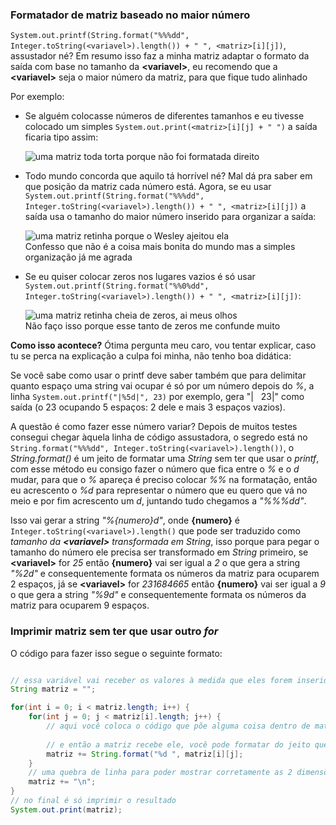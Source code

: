 ### Formatador de matriz baseado no maior número

`System.out.printf(String.format("%%%dd", Integer.toString(<variavel>).length()) + " ", <matriz>[i][j])`, assustador né? Em resumo isso faz a minha matriz adaptar o formato da saída com base no tamanho da **\<variavel\>**, eu recomendo que a **\<variavel\>** seja o maior número da matriz, para que fique tudo alinhado

Por exemplo:
    
* Se alguém colocasse números de diferentes tamanhos e eu tivesse colocado um simples `System.out.print(<matriz>[i][j] + " ")` a saída ficaria tipo assim:

  ![uma matriz toda torta porque não foi formatada direito](https://user-images.githubusercontent.com/80454712/134441975-066193f2-bae1-4b3f-8150-5ef11057c677.png)
      
* Todo mundo concorda que aquilo tá horrível né? Mal dá pra saber em que posição da matriz cada número está. Agora, se eu usar `System.out.printf(String.format("%%%dd", Integer.toString(<variavel>).length()) + " ", <matriz>[i][j])` a saída usa o tamanho do maior número inserido para organizar a saída:

  ![uma matriz retinha porque o Wesley ajeitou ela](https://user-images.githubusercontent.com/80454712/134442303-c84502a1-fec5-4821-be00-2a9c33452588.png)   
  Confesso que não é a coisa mais bonita do mundo mas a simples organização já me agrada

* Se eu quiser colocar zeros nos lugares vazios é só usar `System.out.printf(String.format("%%0%dd", Integer.toString(<variavel>).length()) + " ", <matriz>[i][j])`:

  ![uma matriz retinha cheia de zeros, ai meus olhos](https://user-images.githubusercontent.com/80454712/134442622-94730b28-2b7b-41a8-a1d5-1e7efd3d6b1f.png)   
  Não faço isso porque esse tanto de zeros me confunde muito

**Como isso acontece?** Ótima pergunta meu caro, vou tentar explicar, caso tu se perca na explicação a culpa foi minha, não tenho boa didática:

Se você sabe como usar o printf deve saber também que para delimitar quanto espaço uma string vai ocupar é só por um número depois do *%*, a linha `System.out.printf("|%5d|", 23)` por exemplo, gera "|&nbsp; &nbsp;23|" como saída (o 23 ocupando 5 espaços: 2 dele e mais 3 espaços vazios).   

A questão é como fazer esse número variar? Depois de muitos testes consegui chegar àquela linha de código assustadora, o segredo está no `String.format("%%%dd", Integer.toString(<variavel>).length())`, o *String.format()* é um jeito de formatar uma *String* sem ter que usar o *printf*, com esse método eu consigo fazer o número que fica entre o *%* e o *d* mudar, para que o *%* apareça é preciso colocar *%%* na formatação, então eu acrescento o *%d* para representar o número que eu quero que vá no meio e por fim acrescento um *d*, juntando tudo chegamos a *"%%%dd"*.

Isso vai gerar a string *"%{numero}d"*, onde **{numero}** é `Integer.toString(<variavel>).length()` que pode ser traduzido como *tamanho da **\<variavel\>** transformada em String*, isso porque para pegar o tamanho do número ele precisa ser transformado em *String* primeiro, se **\<variavel\>** for *25* então **{numero}** vai ser igual a *2* o que gera a string *"%2d"* e consequentemente formata os números da matriz para ocuparem 2 espaços, já se **\<variavel\>** for *231684665* então **{numero}** vai ser igual a *9* o que gera a string *"%9d"* e consequentemente formata os números da matriz para ocuparem 9 espaços.

### Imprimir matriz sem ter que usar outro *for*

O código para fazer isso segue o seguinte formato:

```java

// essa variável vai receber os valores à medida que eles forem inseridos
String matriz = "";

for(int i = 0; i < matriz.length; i++) {
    for(int j = 0; j < matriz[i].length; j++) {
        // aqui você coloca o código que põe alguma coisa dentro de matriz[i][j]
        
        // e então a matriz recebe ele, você pode formatar do jeito que quiser, esse aqui é o meu jeito
        matriz += String.format("%d ", matriz[i][j];
    }
    // uma quebra de linha para poder mostrar corretamente as 2 dimensões da matriz
    matriz += "\n";
}
// no final é só imprimir o resultado
System.out.print(matriz);
```
